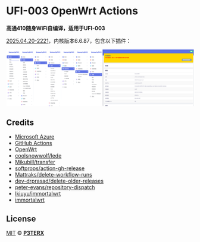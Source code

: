# UFI-003 OpenWrt Actions

**高通410随身WiFi自编译，适用于UFI-003**

[2025.04.20-2221](https://github.com/pham38/lkiuyu-immortalwrt-action/releases/tag/2025.04.20-2221)，内核版本6.6.87，包含以下插件：

![2025.04.20-2221](./2025.04.20-2221.png)


## Credits

- [Microsoft Azure](https://azure.microsoft.com)
- [GitHub Actions](https://github.com/features/actions)
- [OpenWrt](https://github.com/openwrt/openwrt)
- [coolsnowwolf/lede](https://github.com/coolsnowwolf/lede)
- [Mikubill/transfer](https://github.com/Mikubill/transfer)
- [softprops/action-gh-release](https://github.com/softprops/action-gh-release)
- [Mattraks/delete-workflow-runs](https://github.com/Mattraks/delete-workflow-runs)
- [dev-drprasad/delete-older-releases](https://github.com/dev-drprasad/delete-older-releases)
- [peter-evans/repository-dispatch](https://github.com/peter-evans/repository-dispatch)
- [lkiuyu/immortalwrt](https://github.com/lkiuyu/immortalwrt)
- [immortalwrt](https://github.com/immortalwrt/immortalwrt)

## License

[MIT](https://github.com/P3TERX/Actions-OpenWrt/blob/main/LICENSE) © [**P3TERX**](https://p3terx.com)
